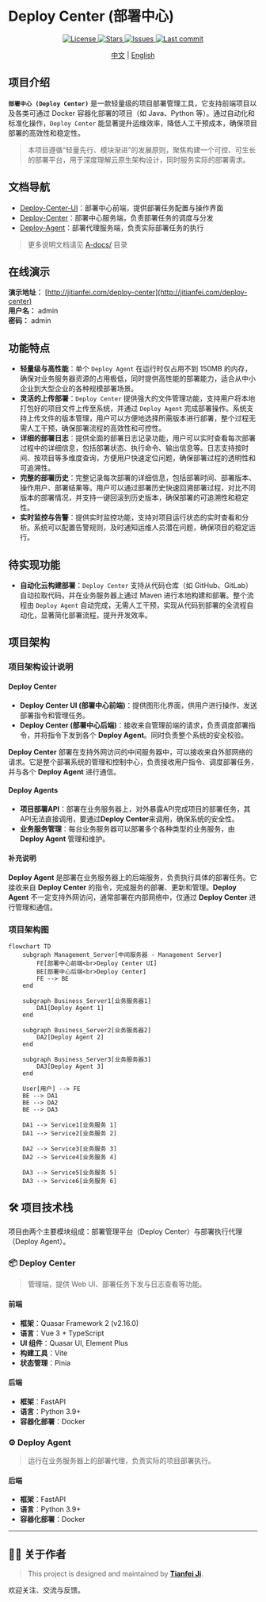 # Deploy Center (部署中心)

<p align="center">
  <a href="https://github.com/TianfeiJi/Deploy-Center">
    <img alt="License" src="https://img.shields.io/github/license/TianfeiJi/Deploy-Center.svg">
  </a>
  <a href="https://github.com/TianfeiJi/Deploy-Center/stargazers">
    <img alt="Stars" src="https://img.shields.io/github/stars/TianfeiJi/Deploy-Center.svg">
  </a>
  <a href="https://github.com/TianfeiJi/Deploy-Center/issues">
    <img alt="Issues" src="https://img.shields.io/github/issues/TianfeiJi/Deploy-Center.svg">
  </a>
  <a href="https://github.com/TianfeiJi/Deploy-Center/commits/main">
    <img alt="Last commit" src="https://img.shields.io/github/last-commit/TianfeiJi/Deploy-Center.svg">
  </a>
</p>

<p align="center">
  <a href="./README.md">中文</a> | <a href="./README_EN.md">English</a>
</p>

## 项目介绍

**`部署中心 (Deploy Center)`** 是一款轻量级的项目部署管理工具，它支持前端项目以及各类可通过 Docker 容器化部署的项目（如 Java、Python 等）。通过自动化和标准化操作，`Deploy Center` 能显著提升运维效率，降低人工干预成本，确保项目部署的高效性和稳定性。

> 本项目遵循“轻量先行、模块渐进”的发展原则，聚焦构建一个可控、可生长的部署平台，用于深度理解云原生架构设计，同时服务实际的部署需求。

## 文档导航
- [Deploy-Center-UI](./Deploy-Center-UI/README.md)：部署中心前端，提供部署任务配置与操作界面
- [Deploy-Center](./Deploy-Center/README_ZH.md)：部署中心服务端，负责部署任务的调度与分发
- [Deploy-Agent](./Deploy-Agent/README_ZH.md)：部署代理服务端，负责实际部署任务的执行  
> 更多说明文档请见 [A-docs/](./A-docs/) 目录  

## 在线演示
**演示地址：** [http://jitianfei.com/deploy-center](http://jitianfei.com/deploy-center)  
**用户名：** admin  
**密码：** admin  

## 功能特点
- **轻量级与高性能**：单个 `Deploy Agent` 在运行时仅占用不到 150MB 的内存，确保对业务服务器资源的占用极低，同时提供高性能的部署能力，适合从中小企业到大型企业的各种规模部署场景。
- **灵活的上传部署**：`Deploy Center` 提供强大的文件管理功能，支持用户将本地打包好的项目文件上传至系统，并通过 `Deploy Agent` 完成部署操作。系统支持上传文件的版本管理，用户可以方便地选择所需版本进行部署，整个过程无需人工干预，确保部署流程的高效性和可控性。
- **详细的部署日志**：提供全面的部署日志记录功能，用户可以实时查看每次部署过程中的详细信息，包括部署状态、执行命令、输出信息等。日志支持按时间、按项目等多维度查询，方便用户快速定位问题，确保部署过程的透明性和可追溯性。
- **完整的部署历史**：完整记录每次部署的详细信息，包括部署时间、部署版本、操作用户、部署结果等。用户可以通过部署历史快速回溯部署过程，对比不同版本的部署情况，并支持一键回滚到历史版本，确保部署的可追溯性和稳定性。
- **实时监控与告警**：提供实时监控功能，支持对项目运行状态的实时查看和分析。系统可以配置告警规则，及时通知运维人员潜在问题，确保项目的稳定运行。

## 待实现功能
- **自动化云构建部署**：`Deploy Center` 支持从代码仓库（如 GitHub、GitLab）自动拉取代码，并在业务服务器上通过 Maven 进行本地构建和部署。整个流程由 `Deploy Agent` 自动完成，无需人工干预，实现从代码到部署的全流程自动化，显著简化部署流程，提升开发效率。

## 项目架构

### 项目架构设计说明

#### Deploy Center
- **Deploy Center UI (部署中心前端)**：提供图形化界面，供用户进行操作，发送部署指令和管理任务。
- **Deploy Center (部署中心后端)**：接收来自管理前端的请求，负责调度部署指令，并将指令下发到各个 **Deploy Agent**。同时负责整个系统的安全校验。

**Deploy Center** 部署在支持外网访问的中间服务器中，可以接收来自外部网络的请求。它是整个部署系统的管理和控制中心，负责接收用户指令、调度部署任务，并与各个 **Deploy Agent** 进行通信。

#### Deploy Agents
- **项目部署API**：部署在业务服务器上，对外暴露API完成项目的部署任务，其API无法直接调用，要通过**Deploy Center**来调用，确保系统的安全性。
- **业务服务管理**：每台业务服务器可以部署多个各种类型的业务服务，由 **Deploy Agent** 管理和维护。

#### 补充说明

**Deploy Agent** 是部署在业务服务器上的后端服务，负责执行具体的部署任务。它接收来自 **Deploy Center** 的指令，完成服务的部署、更新和管理。**Deploy Agent** 不一定支持外网访问，通常部署在内部网络中，仅通过 **Deploy Center** 进行管理和通信。

### 项目架构图

```mermaid
flowchart TD
    subgraph Management_Server[中间服务器 - Management Server]
        FE[部署中心前端<br>Deploy Center UI]
        BE[部署中心后端<br>Deploy Center]
        FE --> BE
    end

    subgraph Business_Server1[业务服务器1]
        DA1[Deploy Agent 1]
    end

    subgraph Business_Server2[业务服务器2]
        DA2[Deploy Agent 2]
    end

    subgraph Business_Server3[业务服务器3]
        DA3[Deploy Agent 3]
    end

    User[用户] --> FE
    BE --> DA1
    BE --> DA2
    BE --> DA3

    DA1 --> Service1[业务服务 1]
    DA1 --> Service2[业务服务 2]

    DA2 --> Service3[业务服务 3]
    DA2 --> Service4[业务服务 4]

    DA3 --> Service5[业务服务 5]
    DA3 --> Service6[业务服务 6]
```

## 🛠️ 项目技术栈

项目由两个主要模块组成：部署管理平台（Deploy Center）与部署执行代理（Deploy Agent）。

### 📦 Deploy Center

> 管理端，提供 Web UI、部署任务下发与日志查看等功能。

#### 前端
- **框架**：Quasar Framework 2 (v2.16.0)
- **语言**：Vue 3 + TypeScript
- **UI 组件**：Quasar UI, Element Plus
- **构建工具**：Vite
- **状态管理**：Pinia

#### 后端
- **框架**：FastAPI
- **语言**：Python 3.9+
- **容器化部署**：Docker

### ⚙️ Deploy Agent

> 运行在业务服务器上的部署代理，负责实际的项目部署执行。

#### 后端
- **框架**：FastAPI
- **语言**：Python 3.9+
- **容器化部署**：Docker

---

## 👨‍💻 关于作者

> This project is designed and maintained by **[Tianfei Ji](https://github.com/TianfeiJi)**.

欢迎关注、交流与反馈。 
